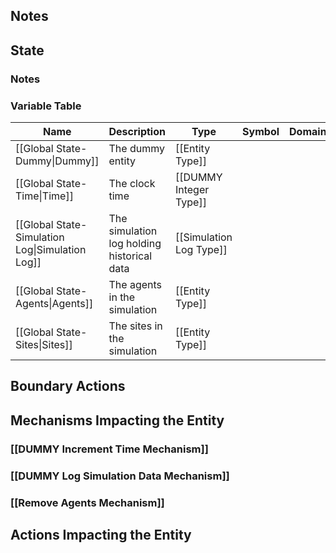 ## Notes

## State
### Notes

### Variable Table
| Name | Description | Type | Symbol | Domain |
| --- | --- | --- | --- | --- |
|[[Global State-Dummy\|Dummy]]|The dummy entity|[[Entity Type]]|||
|[[Global State-Time\|Time]]|The clock time|[[DUMMY Integer Type]]|||
|[[Global State-Simulation Log\|Simulation Log]]|The simulation log holding historical data|[[Simulation Log Type]]|||
|[[Global State-Agents\|Agents]]|The agents in the simulation|[[Entity Type]]|||
|[[Global State-Sites\|Sites]]|The sites in the simulation|[[Entity Type]]|||


## Boundary Actions
## Mechanisms Impacting the Entity
### [[DUMMY Increment Time Mechanism]]
### [[DUMMY Log Simulation Data Mechanism]]
### [[Remove Agents Mechanism]]
## Actions Impacting the Entity
